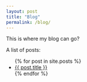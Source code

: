 ```yaml
---
layout: post
title: "Blog"
permalink: /blog/
---
```


This is where my blog can go?

A list of posts:

<ul>
  {% for post in site.posts %}
    <li>
      <a href="{{ post.url }}">{{ post.title }}</a>
    </li>
  {% endfor %}
</ul>
